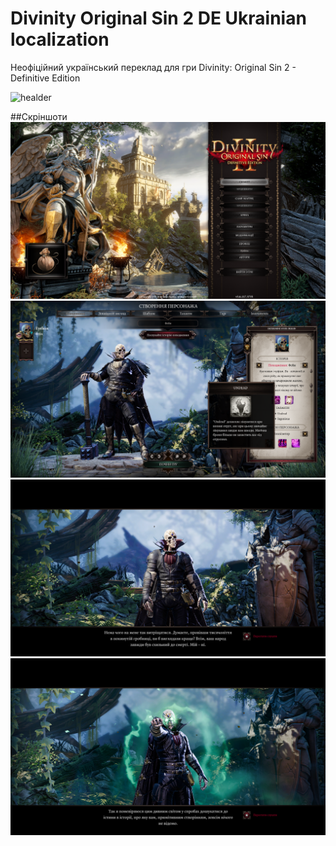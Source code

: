 # Divinity Original Sin 2 DE Ukrainian localization
Неофіційний український переклад для гри Divinity: Original Sin 2 - Definitive Edition


![healder](https://img.shields.io/static/v1?label=localization&message=0.2%&color=<COLOR>)

##Скріншоти
![Screenshots01](https://raw.githubusercontent.com/EYELESS-UA/DOS2DEUK/main/Assets/Image/01.png)
![Screenshots01](https://raw.githubusercontent.com/EYELESS-UA/DOS2DEUK/main/Assets/Image/02.png)
![Screenshots01](https://raw.githubusercontent.com/EYELESS-UA/DOS2DEUK/main/Assets/Image/03.png)
![Screenshots01](https://raw.githubusercontent.com/EYELESS-UA/DOS2DEUK/main/Assets/Image/04.png)

